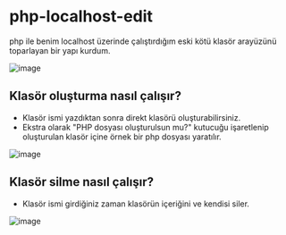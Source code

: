 # php-localhost-edit
php ile benim localhost üzerinde çalıştırdığım eski kötü klasör arayüzünü toparlayan bir yapı kurdum.

![image](https://github.com/hamer1818/php-dir-finder/assets/47240233/d82ccb7c-0f58-4fe2-b8f2-dac5b53db085)


## Klasör oluşturma nasıl çalışır?

- Klasör ismi yazdıktan sonra direkt klasörü oluşturabilirsiniz.
- Ekstra olarak "PHP dosyası oluşturulsun mu?" kutucuğu işaretlenip oluşturulan klasör içine örnek bir php dosyası yaratılır.

![image](https://github.com/hamer1818/php-dir-finder/assets/47240233/70424bb2-4914-4c2f-93d1-1b4563df9ab5)

## Klasör silme nasıl çalışır?

- Klasör ismi girdiğiniz zaman klasörün içeriğini ve kendisi siler.

![image](https://github.com/hamer1818/php-dir-finder/assets/47240233/c100a082-4472-4890-8871-34ff7aa3c4ce)
